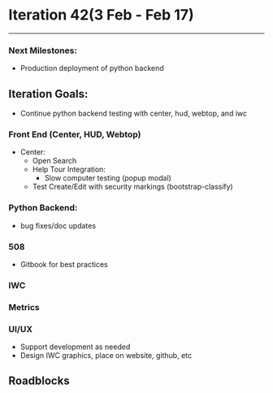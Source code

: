 # Iteration 42(3 Feb - Feb 17)

*** 
### Next Milestones:
* Production deployment of python backend

## Iteration Goals:
* Continue python backend testing with center, hud, webtop, and iwc

### Front End (Center, HUD, Webtop)

* Center:
  * Open Search
  * Help Tour Integration:
    * Slow computer testing (popup modal)
  * Test Create/Edit with security markings (bootstrap-classify)  

### Python Backend:
* bug fixes/doc updates

### 508 
* Gitbook for best practices

### IWC

### Metrics

### UI/UX
* Support development as needed
* Design IWC graphics, place on website, github, etc

## Roadblocks